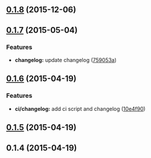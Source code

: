 ## [0.1.8](https://github.com/FGRibreau/node-unidecode/compare/v0.1.7...v0.1.8) (2015-12-06)



## [0.1.7](https://github.com/FGRibreau/node-unidecode/compare/v0.1.6...v0.1.7) (2015-05-04)


### Features

* **changelog:** update changelog ([759053a](https://github.com/FGRibreau/node-unidecode/commit/759053af7115e1a8d821450481aa6581ba07556a))



## [0.1.6](https://github.com/FGRibreau/node-unidecode/compare/v0.1.5...v0.1.6) (2015-04-19)


### Features

* **ci/changelog:** add ci script and changelog ([10e4f90](https://github.com/FGRibreau/node-unidecode/commit/10e4f90e4e30f86bd2ee6e4a7e5e4f010e02a9fc))



## [0.1.5](https://github.com/FGRibreau/node-unidecode/compare/v0.1.4...v0.1.5) (2015-04-19)



## 0.1.4 (2015-04-19)



